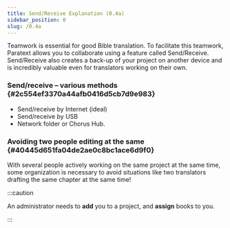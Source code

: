 ```yaml
---
title: Send/Receive Explanation (0.4a)
sidebar_position: 0
slug: /0.4a
---
```




Teamwork is essential for good Bible translation. To facilitate this teamwork, Paratext allows you to collaborate using a feature called Send/Receive. Send/Receive also creates a back-up of your project on another device and is incredibly valuable even for translators working on their own.


### Send/receive – various methods {#2c554ef3370a44afb0416d5cb7d9e983}

- Send/receive by Internet (ideal)
- Send/receive by USB
- Network folder or Chorus Hub.

### Avoiding two people editing at the same {#40445d651fa04de2ae0c8bc1ace6d9f0}


With several people actively working on the same project at the same time, some organization is necessary to avoid situations like two translators drafting the same chapter at the same time!


:::caution


An administrator needs to **add** you to a project, and **assign** books to you. 


:::

